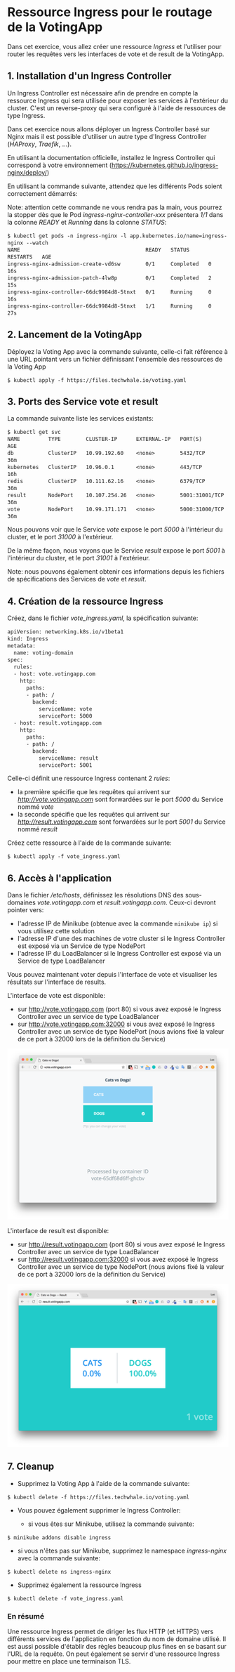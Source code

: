 # Ressource Ingress pour le routage de la VotingApp

Dans cet exercice, vous allez créer une ressource *Ingress* et l'utiliser pour router les requêtes vers les interfaces de vote et de result de la VotingApp.

## 1. Installation d'un Ingress Controller

Un Ingress Controller est nécessaire afin de prendre en compte la ressource Ingress qui sera utilisée pour exposer les services à l'extérieur du cluster. C'est un reverse-proxy qui sera configuré à l'aide de ressources de type Ingress.

Dans cet exercice nous allons déployer un Ingress Controller basé sur Nginx mais il est possible d'utiliser un autre type d'Ingress Controller (*HAProxy*, *Traefik*, ...).

En utilisant la documentation officielle, installez le Ingress Controller qui correspond à votre environnement (https://kubernetes.github.io/ingress-nginx/deploy/)

En utilisant la commande suivante, attendez que les différents Pods soient correctement démarrés:

Note: attention cette commande ne vous rendra pas la main, vous pourrez la stopper dès que le Pod *ingress-nginx-controller-xxx* présentera *1/1* dans la colonne *READY* et *Running* dans la colonne *STATUS*:

```
$ kubectl get pods -n ingress-nginx -l app.kubernetes.io/name=ingress-nginx --watch
NAME                                        READY   STATUS      RESTARTS   AGE
ingress-nginx-admission-create-vd6sw        0/1     Completed   0          16s
ingress-nginx-admission-patch-4lw8p         0/1     Completed   2          15s
ingress-nginx-controller-66dc9984d8-5tnxt   0/1     Running     0          16s
ingress-nginx-controller-66dc9984d8-5tnxt   1/1     Running     0          27s
```
## 2. Lancement de la VotingApp

Déployez la Voting App avec la commande suivante, celle-ci fait référence à une URL pointant vers un fichier définissant l'ensemble des ressources de la Voting App

```
$ kubectl apply -f https://files.techwhale.io/voting.yaml
```

## 3. Ports des Service vote et result

La commande suivante liste les services existants:

```
$ kubectl get svc
NAME         TYPE        CLUSTER-IP      EXTERNAL-IP   PORT(S)          AGE
db           ClusterIP   10.99.192.60    <none>        5432/TCP         36m
kubernetes   ClusterIP   10.96.0.1       <none>        443/TCP          16h
redis        ClusterIP   10.111.62.16    <none>        6379/TCP         36m
result       NodePort    10.107.254.26   <none>        5001:31001/TCP   36m
vote         NodePort    10.99.171.171   <none>        5000:31000/TCP   36m
```

Nous pouvons voir que le Service *vote* expose le port *5000* à l'intérieur du cluster, et le port *31000* à l'extérieur.

De la même façon, nous voyons que le Service *result* expose le port *5001* à l'intérieur du cluster, et le port *31001* à l'extérieur.

Note: nous pouvons également obtenir ces informations depuis les fichiers de spécifications des Services de *vote* et *result*.


## 4. Création de la ressource Ingress

Créez, dans le fichier *vote_ingress.yaml*, la spécification suivante:

```
apiVersion: networking.k8s.io/v1beta1
kind: Ingress
metadata:
  name: voting-domain
spec:
  rules:
  - host: vote.votingapp.com
    http:
      paths:
      - path: /
        backend:
          serviceName: vote
          servicePort: 5000
  - host: result.votingapp.com
    http:
      paths:
      - path: /
        backend:
          serviceName: result
          servicePort: 5001
```

Celle-ci définit une ressource Ingress contenant 2 *rules*:
- la première spécifie que les requêtes qui arrivent sur *http://vote.votingapp.com* sont forwardées sur le port *5000* du Service nommé *vote*
- la seconde spécifie que les requêtes qui arrivent sur *http://result.votingapp.com* sont forwardées sur le port *5001* du Service nommé *result*

Créez cette ressource à l'aide de la commande suivante:

```
$ kubectl apply -f vote_ingress.yaml
```

## 6. Accès à l'application

Dans le fichier */etc/hosts*, définissez les résolutions DNS des sous-domaines *vote.votingapp.com* et *result.votingapp.com*. Ceux-ci devront pointer vers:

- l'adresse IP de Minikube (obtenue avec la commande ```minikube ip```) si vous utilisez cette solution
- l'adresse IP d'une des machines de votre cluster si le Ingress Controller est exposé via un Service de type NodePort
- l'adresse IP du LoadBalancer si le Ingress Controller est exposé via un Service de type LoadBalancer

Vous pouvez maintenant voter depuis l'interface de vote et visualiser les résultats sur l'interface de results.

L'interface de vote est disponible:
- sur http://vote.votingapp.com (port 80) si vous avez exposé le Ingress Controller avec un service de type LoadBalancer
- sur http://vote.votingapp.com:32000 si vous avez exposé le Ingress Controller avec un service de type NodePort (nous avions fixé la valeur de ce port à 32000 lors de la définition du Service)

![vote](./images/ingress_vote1.png)

L'interface de result est disponible:
- sur http://result.votingapp.com (port 80) si vous avez exposé le Ingress Controller avec un service de type LoadBalancer
- sur http://result.votingapp.com:32000 si vous avez exposé le Ingress Controller avec un service de type NodePort (nous avions fixé la valeur de ce port à 32000 lors de la définition du Service)

![result](./images/ingress_vote2.png)

## 7. Cleanup

- Supprimez la Voting App à l'aide de la commande suivante:

```
$ kubectl delete -f https://files.techwhale.io/voting.yaml
```

- Vous pouvez également supprimer le Ingress Controller:

  * si vous êtes sur Minikube, utilisez la commande suivante:

```
$ minikube addons disable ingress
```

  * si vous n'êtes pas sur Minikube, supprimez le namespace *ingress-nginx* avec la commande suivante:

```
$ kubectl delete ns ingress-nginx
```

- Supprimez également la ressource Ingress

```
$ kubectl delete -f vote_ingress.yaml
```

### En résumé

Une ressource Ingress permet de diriger les flux HTTP (et HTTPS) vers différents services de l'application en fonction du nom de domaine utilisé. Il est aussi possible d'établir des règles beaucoup plus fines en se basant sur l'URL de la requête. On peut également se servir d'une ressource Ingress pour mettre en place une terminaison TLS.
